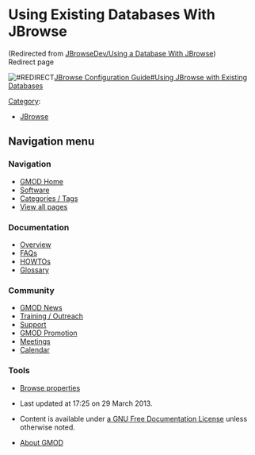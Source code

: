 



<span id="top"></span>




# <span dir="auto">Using Existing Databases With JBrowse</span>





(Redirected from [JBrowseDev/Using a Database With
JBrowse](http://gmod.org/mediawiki/index.php?title=JBrowseDev/Using_a_Database_With_JBrowse&redirect=no "JBrowseDev/Using a Database With JBrowse"))  
Redirect page







![\#REDIRECT](../../mediawiki/skins/common/images/redirectltr.png)<span class="redirectText">[JBrowse
Configuration Guide#Using JBrowse with Existing
Databases](../JBrowse_Configuration_Guide#Using_JBrowse_with_Existing_Databases "JBrowse Configuration Guide")</span>






[Category](../Special%3ACategories "Special%3ACategories"):

- [JBrowse](../Category%3AJBrowse "Category%3AJBrowse")






## Navigation menu






### 



<a href="../Main_Page"
style="background-image: url(../../images/GMOD-cogs.png);"
title="Visit the main page"></a>


### Navigation



- <span id="n-GMOD-Home">[GMOD Home](../Main_Page)</span>
- <span id="n-Software">[Software](../GMOD_Components)</span>
- <span id="n-Categories-.2F-Tags">[Categories /
  Tags](../Categories)</span>
- <span id="n-View-all-pages">[View all
  pages](../Special:AllPages)</span>




### Documentation



- <span id="n-Overview">[Overview](../Overview)</span>
- <span id="n-FAQs">[FAQs](../Category%3AFAQ)</span>
- <span id="n-HOWTOs">[HOWTOs](../Category%3AHOWTO)</span>
- <span id="n-Glossary">[Glossary](../Glossary)</span>




### Community



- <span id="n-GMOD-News">[GMOD News](../GMOD_News)</span>
- <span id="n-Training-.2F-Outreach">[Training /
  Outreach](../Training_and_Outreach)</span>
- <span id="n-Support">[Support](../Support)</span>
- <span id="n-GMOD-Promotion">[GMOD Promotion](../GMOD_Promotion)</span>
- <span id="n-Meetings">[Meetings](../Meetings)</span>
- <span id="n-Calendar">[Calendar](../Calendar)</span>




### Tools

- <span id="t-smwbrowselink"><a href="../Special%3ABrowse/Using_Existing_Databases_With_JBrowse"
  rel="smw-browse">Browse properties</a></span>



- <span id="footer-info-lastmod">Last updated at 17:25 on 29 March
  2013.</span>
<!-- - <span id="footer-info-viewcount">30,728 page views.</span> -->
- <span id="footer-info-copyright">Content is available under
  <a href="http://www.gnu.org/licenses/fdl-1.3.html" class="external"
  rel="nofollow">a GNU Free Documentation License</a> unless otherwise
  noted.</span>

<!-- -->

- <span id="footer-places-about">[About
  GMOD](../GMOD%3AAbout "GMOD%3AAbout")</span>

<!-- -->




